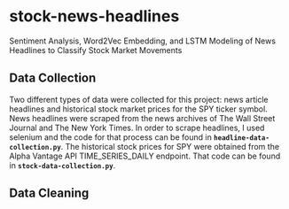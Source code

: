 # stock-news-headlines
Sentiment Analysis, Word2Vec Embedding, and LSTM Modeling of News Headlines to Classify Stock Market Movements

## Data Collection
Two different types of data were collected for this project: news article headlines and historical stock market prices for the SPY ticker symbol.
News headlines were scraped from the news archives of The Wall Street Journal and The New York Times. In order to scrape headlines, I used selenium and the code for that process can be found in **`headline-data-collection.py`**.
The historical stock prices for SPY were obtained from the Alpha Vantage API TIME_SERIES_DAILY endpoint. That code can be found in **`stock-data-collection.py`**.

## Data Cleaning
